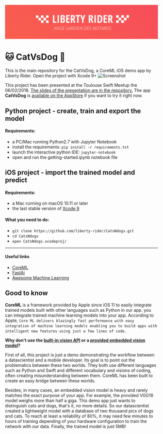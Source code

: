 ![Liberty Rider](https://github.com/liberty-rider/CatVsDog/blob/master/header.png?raw=true)

🐱 CatVsDog 🐶
=========================

This is the main repository for the CatVsDog, a CoreML iOS demo app by Liberty Rider.
Open the project with Xcode 9+
![Screenshot](https://github.com/liberty-rider/CatsNdogs/blob/master/Screen.png?raw=true)

This project has been presented at the Toulouse Swift Meetup the 06/02/2018. [The slides of the presentation are in the repository.](https://github.com/liberty-rider/CatVsDog/blob/master/CoreML%20Meetup%20iOS%20by%20Liberty%20Rider.pdf)
The app **CatVsDog** is [available on the AppStore](https://itunes.apple.com/fr/app/catvsdog-by-liberty-rider/id1341306528?mt=8) if you want to try it right now.


## Python project - create, train and export the model

#### Requirements:
- a PC/Mac running Python2.7 with Jupyter Notebook
- install the requirements:  ```pip install -r requirements.txt```
- launch the interactive python IDE: ```jupyter-notebook```
- open and run the getting-started.ipynb notebook file

## iOS project - import the trained model and predict

#### Requirements:
- a Mac running on macOS 10.11 or later
- the last stable version of [Xcode 9](https://developer.apple.com/xcode/)

#### What you need to do:
 - ```git clone https://github.com/liberty-rider/CatsNdogs.git```
 - ```cd CatsNdogs```
 - ```open CatsNdogs.xcodeproj/```
---

#### Useful links
- [CoreML](https://developer.apple.com/documentation/coreml)
- [FastAi](http://www.fast.ai/)
- [Awesome Machine Learning](https://github.com/josephmisiti/awesome-machine-learning)

## Good to know
 **CoreML** is a framework provided by Apple since iOS 11 to easily integrate trained models built with other languages such as Python in our app. you can integrate trained machine learning models into your app.
 According to Apple,  `Core ML delivers blazingly fast performance with easy integration of machine learning models enabling you to build apps with intelligent new features using just a few lines of code.`

**Why don't use the [built-in vision API](https://developer.apple.com/documentation/vision) or a [provided embedded vision model](https://developer.apple.com/machine-learning/)?**

First of all, this project is just a demo demonstrating the workflow between a datascientist and a mobile developer. Its goal is to point out the problematics between these two worlds. They both use different languages such as Python and Swift and different vocabulary and visions of coding, often creating misunderstanding between them. CoreML has been built to create an easy bridge between these worlds.

Besides, in many cases, an embedded vision model is heavy and rarely matches the exact purpose of your app. For example, the provided VGG16 model weighs more than half a giga.  This demo app just wants to distinguish cats and dogs, that's it, no more details. So our datascientist created a lightweight model with a database of two thousand pics of dogs and cats.
To reach at least a reliability of 80%, it may need few minutes to hours of training depending of your hardware configuration  to train the network with our data. Finally, the trained model is just 5MB!
